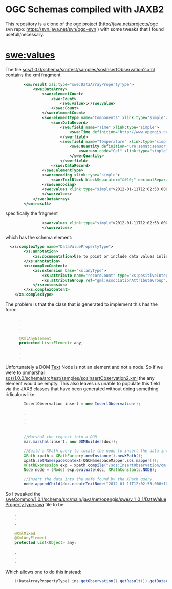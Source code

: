 OGC Schemas compiled with JAXB2
==============================

This repository is a clone of the ogc project (http://java.net/projects/ogc svn repo: https://svn.java.net/svn/ogc~svn ) with some tweaks that I found usefull/necessary.

<swe:values>
===========
The file [sos/1.0.0/schema/src/test/samples/sosInsertObservation2.xml](/nigelb/OGC_JAXB/blob/master/sos/1.0.0/schema/src/test/samples/sosInsertObservation2.xml) contains the xml fragment
```xml
        <om:result xsi:type="swe:DataArrayPropertyType">
            <swe:DataArray>
                <swe:elementCount>
                    <swe:Count>
                        <swe:value>1</swe:value>
                    </swe:Count>
                </swe:elementCount>
                <swe:elementType name="Components" xlink:type="simple">
                    <swe:DataRecord>
                        <swe:field name="Time" xlink:type="simple">
                            <swe:Time definition="http://www.opengis.net/def/uom/ISO-8601/0/Gregorian"/>
                        </swe:field>
                        <swe:field name="Temperature" xlink:type="simple">
                            <swe:Quantity definition="urn:semat:sensor:6607:temperature">
                                <swe:uom code="Cel" xlink:type="simple"/>
                            </swe:Quantity>
                        </swe:field>
                    </swe:DataRecord>
                </swe:elementType>
                <swe:encoding xlink:type="simple">
                    <swe:TextBlock blockSeparator="&#10;" decimalSeparator="." tokenSeparator=","/>
                </swe:encoding>
                <swe:values xlink:type="simple">2012-01-11T12:02:53.000+10:00,24.918117229129667
                </swe:values>
            </swe:DataArray>
        </om:result>
```
specifically the fragment
```xml
                <swe:values xlink:type="simple">2012-01-11T12:02:53.000+10:00,24.918117229129667
                </swe:values>
```               
which has the schema element:
```xml
  <xs:complexType name="DataValuePropertyType">
		<xs:annotation>
			<xs:documentation>Use to point or include data values inline</xs:documentation>
		</xs:annotation>
		<xs:complexContent>
			<xs:extension base="xs:anyType">
				<xs:attribute name="recordCount" type="xs:positiveInteger"/>
				<xs:attributeGroup ref="gml:AssociationAttributeGroup"/>
			</xs:extension>
		</xs:complexContent>
	</xs:complexType>
```
The problem is that the class that is generated to implement this has the form:
```java
      .
      .
      .
      
      @XmlAnyElement
      protected List<Element> any;
      .
      .
      .
```
Unfortunately a DOM [Text](http://docs.oracle.com/javase/1.4.2/docs/api/org/w3c/dom/Text.html) Node is not an element and not a node.
So if we were to unmarshal [sos/1.0.0/schema/src/test/samples/sosInsertObservation2.xml](/nigelb/OGC_JAXB/blob/master/sos/1.0.0/schema/src/test/samples/sosInsertObservation2.xml) the any element would be empty.
This also leaves us unable to populate this field via the JAXB classes that have been generated without doing something ridiculous like:

```java
        InsertObservation insert = new InsertObservation();
        
        .
        .
        .
        

        //Marshal the request into a DOM
        mar.marshal(insert, new DOMBuilder(doc));

        //Build a XPath query to locate the node to insert the data into.
        XPath xpath = XPathFactory.newInstance().newXPath();
        xpath.setNamespaceContext(OGCNamespaceMapper.sos.mapper());
        XPathExpression exp = xpath.compile("/sos:InsertObservation/om:Observation/om:result/swe:DataArray/swe:values");
        Node node = (Node) exp.evaluate(doc, XPathConstants.NODE);

        //Insert the data into the nofe found by the XPath query.
        node.appendChild(doc.createTextNode("2012-01-11T12:02:53.000+10:00,24.918117229129667\n"));
```
So I tweaked the [sweCommon/1.0.1/schema/src/main/java/net/opengis/swe/v_1_0_1/DataValuePropertyType.java](/nigelb/OGC_JAXB/blob/master/sweCommon/1.0.1/schema/src/main/java/net/opengis/swe/v_1_0_1/DataValuePropertyType.java) file to be:
```java
    .
    .
    .
    
    @XmlMixed
    @XmlAnyElement
    protected List<Object> any;
    
    .
    .
    .
```  
Which allows one to do this instead:
```java
	((DataArrayPropertyType) ins.getObservation().getResult()).getDataArray().getValues().getAny().add("2012-01-11T12:02:53.000+10:00,24.918117229129667\n");
```